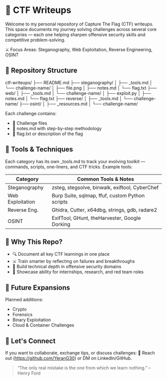 🧠 CTF Writeups
===============

Welcome to my personal repository of Capture The Flag (CTF) writeups. This space documents my journey solving challenges across several core categories — each one helping sharpen offensive security skills and competitive problem-solving.

⚔️ Focus Areas: Steganography, Web Exploitation, Reverse Engineering, OSINT

📂 Repository Structure
-----------------------

ctf-writeups/
├── README.md
├── steganography/
│   ├── _tools.md
│   └── challenge-name/
│       ├── file.png
│       ├── notes.md
│       └── flag.txt
├── web/
│   ├── _tools.md
│   └── challenge-name/
│       ├── exploit.py
│       ├── notes.md
│       └── flag.txt
├── reverse/
│   ├── _tools.md
│   └── challenge-name/
├── osint/
│   ├── _resources.md
│   └── challenge-name/

Each challenge contains:
* 📁 Challenge files
* 📝 notes.md with step-by-step methodology
* 🚩 flag.txt or description of the flag

🧰 Tools & Techniques
----------------------

Each category has its own _tools.md to track your evolving toolkit — commands, scripts, one-liners, and CTF tricks. Example tools:

Category            | Common Tools & Notes
--------------------|-------------------------------------------------------------
Steganography       | zsteg, stegsolve, binwalk, exiftool, CyberChef
Web Exploitation    | Burp Suite, sqlmap, ffuf, custom Python scripts
Reverse Eng.        | Ghidra, Cutter, x64dbg, strings, gdb, radare2
OSINT               | ExifTool, GHunt, theHarvester, Google Dorking

🧠 Why This Repo?
-----------------

* 🔍 Document all key CTF learnings in one place
* ⚔️ Train smarter by reflecting on failures and breakthroughs
* 🧱 Build technical depth in offensive security domains
* 💼 Showcase ability for internships, research, and red team roles

🚧 Future Expansions
--------------------

Planned additions:
- Crypto
- Forensics
- Binary Exploitation
- Cloud & Container Challenges

🤝 Let's Connect
----------------

If you want to collaborate, exchange tips, or discuss challenges:
📧 Reach out (https://github.com/YeranG30) or DM on LinkedIn/GitHub.

> “The only real mistake is the one from which we learn nothing.” – Henry Ford
